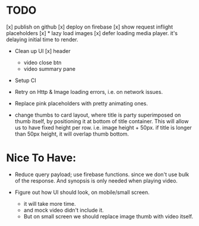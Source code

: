 # TODO

[x] publish on github
[x] deploy on firebase
[x] show request inflight placeholders
[x] * lazy load images
[x] defer loading media player. it's delaying initial time to render.
* Clean up UI
    [x] header
    * video close btn
    * video summary pane
                    
* Setup CI
* Retry on Http & Image loading errors, i.e. on network issues.
* Replace pink placeholders with pretty animating ones.
* change thumbs to card layout, where title is party superimposed on 
    thumb itself, by positioning it at bottom of title container.
    This will allow us to have fixed height per row.
    i.e. image height + 50px. if title is longer than 50px height,
    it will overlap thumb bottom. 

# Nice To Have:

* Reduce query payload; use firebase functions. since we don't use bulk
    of the response. And synopsis is only needed when playing video. 

* Figure out how UI should look, on mobile/small screen.
    * it will take more time.
    * and mock video didn't include it.
    * But on small screen we should replace image thumb with video itself.

